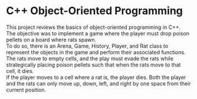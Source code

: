 # C++ Object-Oriented Programming 
This project reviews the basics of object-oriented programming in C++.\
The objective was to implement a game where the player must drop poison pellets on a board where rats spawn.\
To do so, there is an Arena, Game, History, Player, and Rat class to represent the objects in the game and perform their associated functions.\
The rats move to empty cells, and the play must evade the rats while strategically placing poison pellets such that when the rats move to that cell, it dies.\
If the player moves to a cell where a rat is, the player dies. Both the player and the rats can only move up, down, left, and right by one space from their current position. 
